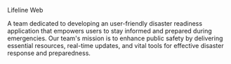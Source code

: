 Lifeline Web

A team dedicated to developing an user-friendly disaster readiness application that empowers users to stay informed and prepared during emergencies. Our team's mission is to enhance public safety by delivering essential resources, real-time updates, and vital tools for effective disaster response and preparedness.